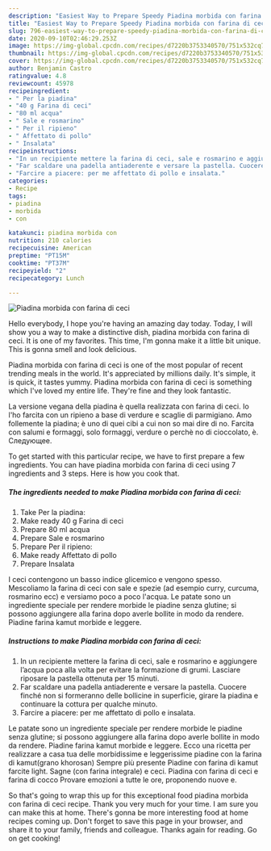 ```yaml
---
description: "Easiest Way to Prepare Speedy Piadina morbida con farina di ceci"
title: "Easiest Way to Prepare Speedy Piadina morbida con farina di ceci"
slug: 796-easiest-way-to-prepare-speedy-piadina-morbida-con-farina-di-ceci
date: 2020-09-10T02:46:29.253Z
image: https://img-global.cpcdn.com/recipes/d7220b3753340570/751x532cq70/piadina-morbida-con-farina-di-ceci-recipe-main-photo.jpg
thumbnail: https://img-global.cpcdn.com/recipes/d7220b3753340570/751x532cq70/piadina-morbida-con-farina-di-ceci-recipe-main-photo.jpg
cover: https://img-global.cpcdn.com/recipes/d7220b3753340570/751x532cq70/piadina-morbida-con-farina-di-ceci-recipe-main-photo.jpg
author: Benjamin Castro
ratingvalue: 4.8
reviewcount: 45978
recipeingredient:
- " Per la piadina"
- "40 g Farina di ceci"
- "80 ml acqua"
- " Sale e rosmarino"
- " Per il ripieno"
- " Affettato di pollo"
- " Insalata"
recipeinstructions:
- "In un recipiente mettere la farina di ceci, sale e rosmarino e aggiungere l’acqua poca alla volta per evitare la formazione di grumi. Lasciare riposare la pastella ottenuta per 15 minuti."
- "Far scaldare una padella antiaderente e versare la pastella. Cuocere finché non si formeranno delle bollicine in superficie, girare la piadina e continuare la cottura per qualche minuto."
- "Farcire a piacere: per me affettato di pollo e insalata."
categories:
- Recipe
tags:
- piadina
- morbida
- con

katakunci: piadina morbida con 
nutrition: 210 calories
recipecuisine: American
preptime: "PT15M"
cooktime: "PT37M"
recipeyield: "2"
recipecategory: Lunch

---
```



![Piadina morbida con farina di ceci](https://img-global.cpcdn.com/recipes/d7220b3753340570/751x532cq70/piadina-morbida-con-farina-di-ceci-recipe-main-photo.jpg)

Hello everybody, I hope you're having an amazing day today. Today, I will show you a way to make a distinctive dish, piadina morbida con farina di ceci. It is one of my favorites. This time, I'm gonna make it a little bit unique. This is gonna smell and look delicious.

Piadina morbida con farina di ceci is one of the most popular of recent trending meals in the world. It's appreciated by millions daily. It's simple, it is quick, it tastes yummy. Piadina morbida con farina di ceci is something which I've loved my entire life. They're fine and they look fantastic.

La versione vegana della piadina è quella realizzata con farina di ceci. Io l&#39;ho farcita con un ripieno a base di verdure e scaglie di parmigiano. Amo follemente la piadina; è uno di quei cibi a cui non so mai dire di no. Farcita con salumi e formaggi, solo formaggi, verdure o perchè no di cioccolato, è. Следующее.


To get started with this particular recipe, we have to first prepare a few ingredients. You can have piadina morbida con farina di ceci using 7 ingredients and 3 steps. Here is how you cook that.

<!--inarticleads1-->

##### The ingredients needed to make Piadina morbida con farina di ceci:

1. Take  Per la piadina:
1. Make ready 40 g Farina di ceci
1. Prepare 80 ml acqua
1. Prepare  Sale e rosmarino
1. Prepare  Per il ripieno:
1. Make ready  Affettato di pollo
1. Prepare  Insalata


I ceci contengono un basso indice glicemico e vengono spesso. Mescoliamo la farina di ceci con sale e spezie (ad esempio curry, curcuma, rosmarino ecc) e versiamo poco a poco l&#39;acqua. Le patate sono un ingrediente speciale per rendere morbide le piadine senza glutine; si possono aggiungere alla farina dopo averle bollite in modo da rendere. Piadine farina kamut morbide e leggere. 

<!--inarticleads2-->

##### Instructions to make Piadina morbida con farina di ceci:

1. In un recipiente mettere la farina di ceci, sale e rosmarino e aggiungere l’acqua poca alla volta per evitare la formazione di grumi. Lasciare riposare la pastella ottenuta per 15 minuti.
1. Far scaldare una padella antiaderente e versare la pastella. Cuocere finché non si formeranno delle bollicine in superficie, girare la piadina e continuare la cottura per qualche minuto.
1. Farcire a piacere: per me affettato di pollo e insalata.


Le patate sono un ingrediente speciale per rendere morbide le piadine senza glutine; si possono aggiungere alla farina dopo averle bollite in modo da rendere. Piadine farina kamut morbide e leggere. Ecco una ricetta per realizzare a casa tua delle morbidissime e leggerissime piadine con la farina di kamut(grano khorosan) Sempre più presente Piadine con farina di kamut farcite light. Sagne (con farina integrale) e ceci. Piadina con farina di ceci e farina di cocco Provare emozioni a tutte le ore, proponendo nuove e. 

So that's going to wrap this up for this exceptional food piadina morbida con farina di ceci recipe. Thank you very much for your time. I am sure you can make this at home. There's gonna be more interesting food at home recipes coming up. Don't forget to save this page in your browser, and share it to your family, friends and colleague. Thanks again for reading. Go on get cooking!
